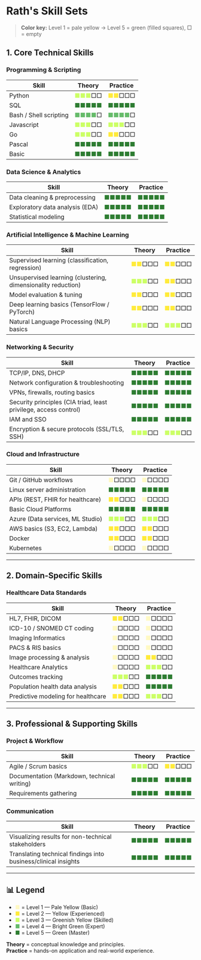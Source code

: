# Rath's Skill Sets

> **Color key:** Level 1 = pale yellow → Level 5 = green (filled squares), □ = empty

## 1. Core Technical Skills

### Programming & Scripting
| Skill | Theory | Practice |
|-------|--------|----------|
| Python | <span style="color:#CCFF66">■■■</span>□□ | <span style="color:#FFEB3B">■■</span>□□□ |
| SQL | <span style="color:#2E7D32">■■■■■</span> | <span style="color:#2E7D32">■■■■■</span> |
| Bash / Shell scripting | <span style="color:#66BB6A">■■■■</span>□ | <span style="color:#66BB6A">■■■■</span>□ |
| Javascript | <span style="color:#CCFF66">■■■</span>□□ | <span style="color:#CCFF66">■■■</span>□□ |
| Go | <span style="color:#CCFF66">■■■</span>□□ | <span style="color:#FFEB3B">■■</span>□□□ |
| Pascal | <span style="color:#2E7D32">■■■■■</span> | <span style="color:#2E7D32">■■■■■</span> |
| Basic | <span style="color:#2E7D32">■■■■■</span> | <span style="color:#2E7D32">■■■■■</span> |

### Data Science & Analytics
| Skill | Theory | Practice |
|-------|--------|----------|
| Data cleaning & preprocessing | <span style="color:#2E7D32">■■■■■</span> | <span style="color:#2E7D32">■■■■■</span> |
| Exploratory data analysis (EDA) | <span style="color:#2E7D32">■■■■■</span> | <span style="color:#2E7D32">■■■■■</span> |
| Statistical modeling | <span style="color:#2E7D32">■■■■■</span> | <span style="color:#2E7D32">■■■■■</span> |

### Artificial Intelligence & Machine Learning
| Skill | Theory | Practice |
|-------|--------|----------|
| Supervised learning (classification, regression) | <span style="color:#FFEB3B">■■</span>□□□ | <span style="color:#FFEB3B">■■</span>□□□ |
| Unsupervised learning (clustering, dimensionality reduction) | <span style="color:#CCFF66">■■■</span>□□ | <span style="color:#FFEB3B">■■</span>□□□ |
| Model evaluation & tuning | <span style="color:#FFEB3B">■■</span>□□□ | <span style="color:#FFEB3B">■■</span>□□□ |
| Deep learning basics (TensorFlow / PyTorch) | <span style="color:#FFEB3B">■■</span>□□□ | <span style="color:#FFEB3B">■■</span>□□□ |
| Natural Language Processing (NLP) basics | <span style="color:#CCFF66">■■■</span>□□ | <span style="color:#CCFF66">■■■</span>□□ |

### Networking & Security
| Skill | Theory | Practice |
|-------|--------|----------|
| TCP/IP, DNS, DHCP | <span style="color:#2E7D32">■■■■■</span> | <span style="color:#2E7D32">■■■■■</span> |
| Network configuration & troubleshooting | <span style="color:#2E7D32">■■■■■</span> | <span style="color:#2E7D32">■■■■■</span> |
| VPNs, firewalls, routing basics | <span style="color:#2E7D32">■■■■■</span> | <span style="color:#2E7D32">■■■■■</span> |
| Security principles (CIA triad, least privilege, access control) | <span style="color:#2E7D32">■■■■■</span> | <span style="color:#2E7D32">■■■■■</span> |
| IAM and SSO | <span style="color:#2E7D32">■■■■■</span> | <span style="color:#2E7D32">■■■■■</span> |
| Encryption & secure protocols (SSL/TLS, SSH) | <span style="color:#CCFF66">■■■</span>□□ | <span style="color:#CCFF66">■■■</span>□□ |

### Cloud and Infrastructure
| Skill | Theory | Practice |
|-------|--------|----------|
| Git / GitHub workflows | <span style="color:#FFF9C4">■</span>□□□□ | <span style="color:#FFF9C4">■</span>□□□□ |
| Linux server administration | <span style="color:#2E7D32">■■■■■</span> | <span style="color:#2E7D32">■■■■■</span> |
| APIs (REST, FHIR for healthcare) | <span style="color:#FFEB3B">■■</span>□□□ | <span style="color:#FFF9C4">■</span>□□□□ |
| Basic Cloud Platforms | <span style="color:#2E7D32">■■■■■</span> | <span style="color:#2E7D32">■■■■■</span> |
| Azure (Data services, ML Studio) | <span style="color:#CCFF66">■■■</span>□□ | <span style="color:#CCFF66">■■■</span>□□ |
| AWS basics (S3, EC2, Lambda) | <span style="color:#FFEB3B">■■</span>□□□ | <span style="color:#FFEB3B">■■</span>□□□ |
| Docker | <span style="color:#FFEB3B">■■</span>□□□ | <span style="color:#FFEB3B">■■</span>□□□ |
| Kubernetes | <span style="color:#FFF9C4">■</span>□□□□ | <span style="color:#FFF9C4">■</span>□□□□ |

---

## 2. Domain-Specific Skills

### Healthcare Data Standards
| Skill | Theory | Practice |
|-------|--------|----------|
| HL7, FHIR, DICOM | <span style="color:#FFEB3B">■■</span>□□□ | <span style="color:#FFF9C4">■</span>□□□□ |
| ICD-10 / SNOMED CT coding | <span style="color:#FFF9C4">■</span>□□□□ | <span style="color:#FFF9C4">■</span>□□□□ |
| Imaging Informatics | <span style="color:#FFF9C4">■</span>□□□□ | <span style="color:#FFF9C4">■</span>□□□□ |
| PACS & RIS basics | <span style="color:#FFF9C4">■</span>□□□□ | <span style="color:#FFF9C4">■</span>□□□□ |
| Image processing & analysis | <span style="color:#FFF9C4">■</span>□□□□ | <span style="color:#FFEB3B">■■</span>□□□ |
| Healthcare Analytics | <span style="color:#FFF9C4">■</span>□□□□ | <span style="color:#CCFF66">■■■</span>□□ |
| Outcomes tracking | <span style="color:#CCFF66">■■■</span>□□ | <span style="color:#2E7D32">■■■■■</span> |
| Population health data analysis | <span style="color:#FFEB3B">■■</span>□□□ | <span style="color:#2E7D32">■■■■■</span> |
| Predictive modeling for healthcare | <span style="color:#FFEB3B">■■</span>□□□ | <span style="color:#CCFF66">■■■</span>□□ |

---

## 3. Professional & Supporting Skills

### Project & Workflow
| Skill | Theory | Practice |
|-------|--------|----------|
| Agile / Scrum basics | <span style="color:#CCFF66">■■■</span>□□ | <span style="color:#FFEB3B">■■</span>□□□ |
| Documentation (Markdown, technical writing) | <span style="color:#2E7D32">■■■■■</span> | <span style="color:#2E7D32">■■■■■</span> |
| Requirements gathering | <span style="color:#2E7D32">■■■■■</span> | <span style="color:#2E7D32">■■■■■</span> |

### Communication
| Skill | Theory | Practice |
|-------|--------|----------|
| Visualizing results for non-technical stakeholders | <span style="color:#2E7D32">■■■■■</span> | <span style="color:#2E7D32">■■■■■</span> |
| Translating technical findings into business/clinical insights | <span style="color:#2E7D32">■■■■■</span> | <span style="color:#2E7D32">■■■■■</span> |

---

## 📊 Legend
- <span style="color:#FFF9C4">■</span> = Level 1 — Pale Yellow (Basic)  
- <span style="color:#FFEB3B">■</span> = Level 2 — Yellow (Experienced)  
- <span style="color:#CCFF66">■</span> = Level 3 — Greenish Yellow (Skilled)  
- <span style="color:#66BB6A">■</span> = Level 4 — Bright Green (Expert)  
- <span style="color:#2E7D32">■</span> = Level 5 — Green (Master)  

**Theory** = conceptual knowledge and principles.  
**Practice** = hands-on application and real-world experience.

